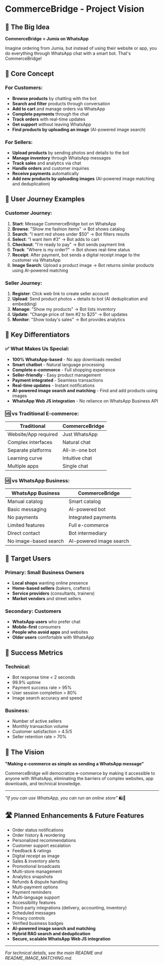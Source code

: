 # CommerceBridge - Project Vision

## 🎯 The Big Idea

**CommerceBridge = Jumia on WhatsApp**

Imagine ordering from Jumia, but instead of using their website or app, you do everything through WhatsApp chat with a smart bot. That's CommerceBridge!

## 🚀 Core Concept

### For Customers:
- **Browse products** by chatting with the bot
- **Search and filter** products through conversation
- **Add to cart** and manage orders via WhatsApp
- **Complete payments** through the chat
- **Track orders** with real-time updates
- **Get support** without leaving WhatsApp
- **Find products by uploading an image** (AI-powered image search)

### For Sellers:
- **Upload products** by sending photos and details to the bot
- **Manage inventory** through WhatsApp messages
- **Track sales** and analytics via chat
- **Handle orders** and customer inquiries
- **Receive payments** automatically
- **Add new products by uploading images** (AI-powered image matching and deduplication)

## 🔄 User Journey Examples

### Customer Journey:
1. **Start**: Message CommerceBridge bot on WhatsApp
2. **Browse**: "Show me fashion items" → Bot shows catalog
3. **Search**: "I want red shoes under $50" → Bot filters results
4. **Select**: "I want item #3" → Bot adds to cart
5. **Checkout**: "I'm ready to pay" → Bot sends payment link
6. **Track**: "Where is my order?" → Bot shows real-time status
7. **Receipt**: After payment, bot sends a digital receipt image to the customer via WhatsApp
8. **Image Search**: Upload a product image → Bot returns similar products using AI-powered matching

### Seller Journey:
1. **Register**: Click web link to create seller account
2. **Upload**: Send product photos + details to bot (AI deduplication and embedding)
3. **Manage**: "Show my products" → Bot lists inventory
4. **Update**: "Change price of item #2 to $25" → Bot updates
5. **Monitor**: "Show today's sales" → Bot provides analytics

## 🎪 Key Differentiators

### ✅ What Makes Us Special:
- **100% WhatsApp-based** - No app downloads needed
- **Smart chatbot** - Natural language processing
- **Complete e-commerce** - Full shopping experience
- **Seller-friendly** - Easy product management
- **Payment integrated** - Seamless transactions
- **Real-time updates** - Instant notifications
- **AI-powered image search and matching** - Find and add products using images
- **WhatsApp Web JS integration** - No reliance on WhatsApp Business API

### 🆚 vs Traditional E-commerce:
| Traditional | CommerceBridge |
|-------------|----------------|
| Website/App required | Just WhatsApp |
| Complex interfaces | Natural chat |
| Separate platforms | All-in-one bot |
| Learning curve | Intuitive chat |
| Multiple apps | Single chat |

### 🆚 vs WhatsApp Business:
| WhatsApp Business | CommerceBridge |
|-------------------|----------------|
| Manual catalog | Smart catalog |
| Basic messaging | AI-powered bot |
| No payments | Integrated payments |
| Limited features | Full e-commerce |
| Direct contact | Bot intermediary |
| No image-based search | AI-powered image search |

## 🎯 Target Users

### Primary: Small Business Owners
- **Local shops** wanting online presence
- **Home-based sellers** (bakers, crafters)
- **Service providers** (consultants, trainers)
- **Market vendors** and street sellers

### Secondary: Customers
- **WhatsApp users** who prefer chat
- **Mobile-first** consumers
- **People who avoid apps** and websites
- **Older users** comfortable with WhatsApp

## 🚀 Success Metrics

### Technical:
- Bot response time < 2 seconds
- 99.9% uptime
- Payment success rate > 95%
- User session completion > 80%
- Image search accuracy and speed

### Business:
- Number of active sellers
- Monthly transaction volume
- Customer satisfaction > 4.5/5
- Seller retention rate > 70%

## 🎪 The Vision

**"Making e-commerce as simple as sending a WhatsApp message"**

CommerceBridge will democratize e-commerce by making it accessible to anyone with WhatsApp, eliminating the barriers of complex websites, app downloads, and technical knowledge.

---

*"If you can use WhatsApp, you can run an online store"* 🛍️📱 

## 🛣️ Planned Enhancements & Future Features
- Order status notifications
- Order history & reordering
- Personalized recommendations
- Customer support escalation
- Feedback & ratings
- Digital receipt as image
- Sales & inventory alerts
- Promotional broadcasts
- Multi-store management
- Analytics snapshots
- Refunds & dispute handling
- Multi-payment options
- Payment reminders
- Multi-language support
- Accessibility features
- Third-party integrations (delivery, accounting, inventory)
- Scheduled messages
- Privacy controls
- Verified business badges
- **AI-powered image search and matching**
- **Hybrid RAG search and deduplication**
- **Secure, scalable WhatsApp Web JS integration**

---

*For technical details, see the main README and README_IMAGE_MATCHING.md.* 